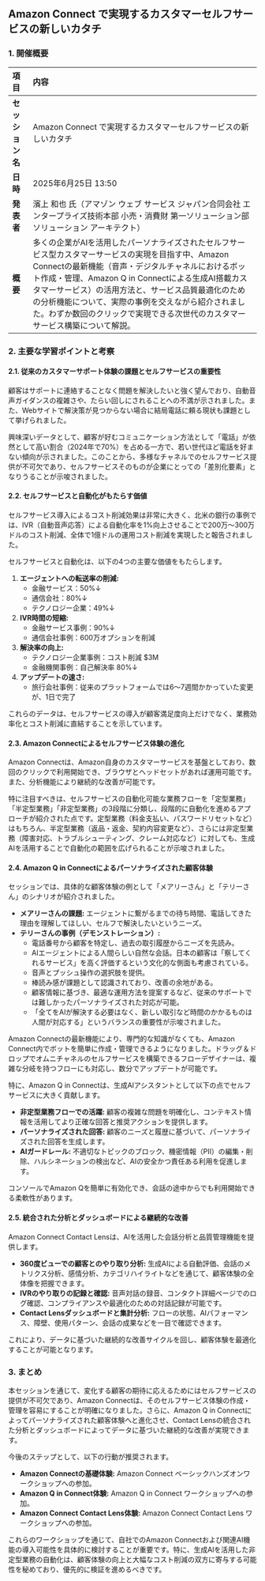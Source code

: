 ## Amazon Connect で実現するカスタマーセルフサービスの新しいカタチ

### 1. 開催概要

| 項目 | 内容 |
| :--- | :---------- |
| **セッション名** | Amazon Connect で実現するカスタマーセルフサービスの新しいカタチ |
| **日時** | 2025年6月25日 13:50 |
| **発表者** | 濱上 和也 氏（アマゾン ウェブ サービス ジャパン合同会社 エンタープライズ技術本部 小売・消費財 第一ソリューション部 ソリューション アーキテクト） |
| **概要** | 多くの企業がAIを活用したパーソナライズされたセルフサービス型カスタマーサービスの実現を目指す中、Amazon Connectの最新機能（音声・デジタルチャネルにおけるボット作成・管理、Amazon Q in Connectによる生成AI搭載カスタマーサービス）の活用方法と、サービス品質最適化のための分析機能について、実際の事例を交えながら紹介されました。わずか数回のクリックで実現できる次世代のカスタマーサービス構築について解説。 |

### 2. 主要な学習ポイントと考察

#### 2.1. 従来のカスタマーサポート体験の課題とセルフサービスの重要性

顧客はサポートに連絡することなく問題を解決したいと強く望んでおり、自動音声ガイダンスの複雑さや、たらい回しにされることへの不満が示されました。また、Webサイトで解決策が見つからない場合に結局電話に頼る現状も課題として挙げられました。

興味深いデータとして、顧客が好むコミュニケーション方法として「電話」が依然として高い割合（2024年で70%）を占める一方で、若い世代ほど電話を好まない傾向が示されました。このことから、多様なチャネルでのセルフサービス提供が不可欠であり、セルフサービスそのものが企業にとっての「差別化要素」となりうることが示唆されました。

#### 2.2. セルフサービスと自動化がもたらす価値

セルフサービス導入によるコスト削減効果は非常に大きく、北米の銀行の事例では、IVR（自動音声応答）による自動化率を1%向上させることで200万～300万ドルのコスト削減、全体で1億ドルの運用コスト削減を実現したと報告されました。

セルフサービスと自動化は、以下の4つの主要な価値をもたらします。

1.  **エージェントへの転送率の削減:**
    * 金融サービス：50%↓
    * 通信会社：80%↓
    * テクノロジー企業：49%↓
2.  **IVR時間の短縮:**
    * 金融サービス事例：90%↓
    * 通信会社事例：600万オプションを削減
3.  **解決率の向上:**
    * テクノロジー企業事例：コスト削減 $3M
    * 金融機関事例：自己解決率 80%↓
4.  **アップデートの速さ:**
    * 旅行会社事例：従来のプラットフォームでは6～7週間かかっていた変更が、1日で完了

これらのデータは、セルフサービスの導入が顧客満足度向上だけでなく、業務効率化とコスト削減に直結することを示しています。

#### 2.3. Amazon Connectによるセルフサービス体験の進化

Amazon Connectは、Amazon自身のカスタマーサービスを基盤としており、数回のクリックで利用開始でき、ブラウザとヘッドセットがあれば運用可能です。また、分析機能により継続的な改善が可能です。

特に注目すべきは、セルフサービスの自動化可能な業務フローを「定型業務」「半定型業務」「非定型業務」の3段階に分類し、段階的に自動化を進めるアプローチが紹介された点です。定型業務（料金支払い、パスワードリセットなど）はもちろん、半定型業務（返品・返金、契約内容変更など）、さらには非定型業務（障害対応、トラブルシューティング、クレーム対応など）に対しても、生成AIを活用することで自動化の範囲を広げられることが示唆されました。

#### 2.4. Amazon Q in Connectによるパーソナライズされた顧客体験

セッションでは、具体的な顧客体験の例として「メアリーさん」と「テリーさん」のシナリオが紹介されました。

* **メアリーさんの課題:** エージェントに繋がるまでの待ち時間、電話してきた理由を理解してほしい、セルフで解決したいというニーズ。
* **テリーさんの事例（デモンストレーション）:**
    * 電話番号から顧客を特定し、過去の取引履歴からニーズを先読み。
    * AIエージェントによる人間らしい自然な会話。日本の顧客は「察してくれるサービス」を高く評価するという文化的な側面も考慮されている。
    * 音声とプッシュ操作の選択肢を提供。
    * 棒読み感が課題として認識されており、改善の余地がある。
    * 顧客情報に基づき、最適な運用方法を提案するなど、従来のサポートでは難しかったパーソナライズされた対応が可能。
    * 「全てをAIが解決する必要はなく、新しい取引など時間のかかるものは人間が対応する」というバランスの重要性が示唆されました。

Amazon Connectの最新機能により、専門的な知識がなくても、Amazon Connect内でボットを簡単に作成・管理できるようになりました。ドラッグ＆ドロップでオムニチャネルのセルフサービスを構築できるフローデザイナーは、複雑な分岐を持つフローにも対応し、数分でアップデートが可能です。

特に、Amazon Q in Connectは、生成AIアシスタントとして以下の点でセルフサービスに大きく貢献します。

* **非定型業務フローでの活躍:** 顧客の複雑な問題を明確化し、コンテキスト情報を活用してより正確な回答と推奨アクションを提供します。
* **パーソナライズされた回答:** 顧客のニーズと履歴に基づいて、パーソナライズされた回答を生成します。
* **AIガードレール:** 不適切なトピックのブロック、機密情報（PII）の編集・削除、ハルシネーションの検出など、AIの安全かつ責任ある利用を促進します。

コンソールでAmazon Qを簡単に有効化でき、会話の途中からでも利用開始できる柔軟性があります。

#### 2.5. 統合された分析とダッシュボードによる継続的な改善

Amazon Connect Contact Lensは、AIを活用した会話分析と品質管理機能を提供します。

* **360度ビューでの顧客とのやり取り分析:** 生成AIによる自動評価、会話のメトリクス分析、感情分析、カテゴリハイライトなどを通じて、顧客体験の全体像を把握できます。
* **IVRのやり取りの記録と確認:** 音声対話の録音、コンタクト詳細ページでのログ確認、コンプライアンスや最適化のための対話記録が可能です。
* **Contact Lensダッシュボードと集計分析:** フローの状態、AIパフォーマンス、障壁、使用パターン、会話の成果などを一目で確認できます。

これにより、データに基づいた継続的な改善サイクルを回し、顧客体験を最適化することが可能となります。

### 3. まとめ

本セッションを通じて、変化する顧客の期待に応えるためにはセルフサービスの提供が不可欠であり、Amazon Connectは、そのセルフサービス体験の作成・管理を容易にすることが明確になりました。さらに、Amazon Q in Connectによってパーソナライズされた顧客体験へと進化させ、Contact Lensの統合された分析とダッシュボードによってデータに基づいた継続的な改善が実現できます。

今後のステップとして、以下の行動が推奨されます。

* **Amazon Connectの基礎体験:** Amazon Connect ベーシックハンズオンワークショップへの参加。
* **Amazon Q in Connect体験:** Amazon Q in Connect ワークショップへの参加。
* **Amazon Connect Contact Lens体験:** Amazon Connect Contact Lens ワークショップへの参加。

これらのワークショップを通じて、自社でのAmazon Connectおよび関連AI機能の導入可能性を具体的に検討することが重要です。特に、生成AIを活用した非定型業務の自動化は、顧客体験の向上と大幅なコスト削減の双方に寄与する可能性を秘めており、優先的に検証を進めるべきです。
